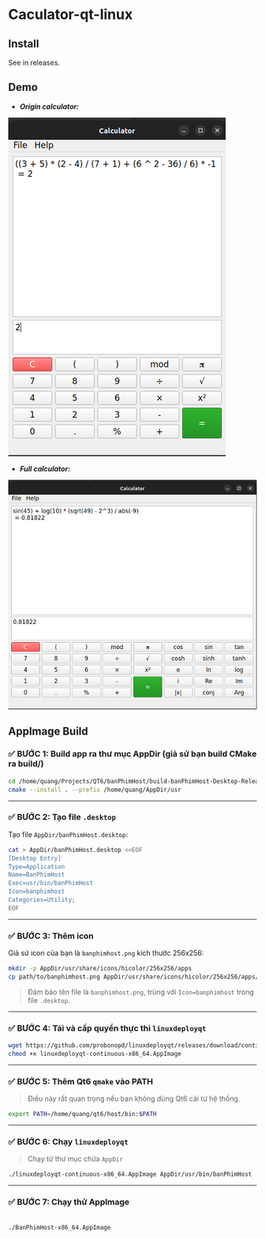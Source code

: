 # Caculator-qt-linux
## Install
See in releases.
## Demo
- ***Origin calculator:***

![orign calculator](./assets/origin-calculator.png) 

- ***Full calculator:***

![full calculator](./assets/full-calculator.png) 
## AppImage Build

### ✅ BƯỚC 1: **Build app ra thư mục AppDir (giả sử bạn build CMake ra build/)**

```bash
cd /home/quang/Projects/QT6/banPhimHost/build-banPhimHost-Desktop-Release
cmake --install . --prefix /home/quang/AppDir/usr

```

---

### ✅ BƯỚC 2: **Tạo file `.desktop`**

Tạo file `AppDir/banPhimHost.desktop`:

```bash
cat > AppDir/banPhimHost.desktop <<EOF
[Desktop Entry]
Type=Application
Name=BanPhimHost
Exec=usr/bin/banPhimHost
Icon=banphimhost
Categories=Utility;
EOF
```

---

### ✅ BƯỚC 3: **Thêm icon**

Giả sử icon của bạn là `banphimhost.png` kích thước 256x256:

```bash
mkdir -p AppDir/usr/share/icons/hicolor/256x256/apps
cp path/to/banphimhost.png AppDir/usr/share/icons/hicolor/256x256/apps/
```

> Đảm bảo tên file là `banphimhost.png`, trùng với `Icon=banphimhost` trong file `.desktop`.

---

### ✅ BƯỚC 4: **Tải và cấp quyền thực thi `linuxdeployqt`**

```bash
wget https://github.com/probonopd/linuxdeployqt/releases/download/continuous/linuxdeployqt-continuous-x86_64.AppImage
chmod +x linuxdeployqt-continuous-x86_64.AppImage
```

---

### ✅ BƯỚC 5: **Thêm Qt6 `qmake` vào PATH**

> Điều này rất quan trọng nếu bạn không dùng Qt6 cài từ hệ thống.

```bash
export PATH=/home/quang/qt6/host/bin:$PATH
```

---

### ✅ BƯỚC 6: **Chạy `linuxdeployqt`**

> Chạy từ thư mục chứa `AppDir`

```bash
./linuxdeployqt-continuous-x86_64.AppImage AppDir/usr/bin/banPhimHost -appimage
```

---

### ✅ BƯỚC 7: **Chạy thử AppImage**

```bash

./BanPhimHost-x86_64.AppImage
```
